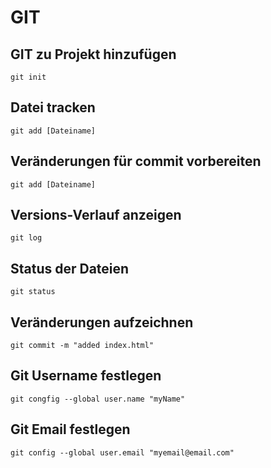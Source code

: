 # GIT

## GIT zu Projekt hinzufügen
`git init`

## Datei tracken
`git add [Dateiname]`

## Veränderungen für commit vorbereiten
`git add [Dateiname]`

## Versions-Verlauf anzeigen
`git log`

## Status der Dateien
`git status`

## Veränderungen aufzeichnen
`git commit -m "added index.html"`

## Git Username festlegen
`git congfig --global user.name "myName"`

## Git Email festlegen
`git config --global user.email "myemail@email.com"`
